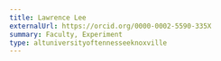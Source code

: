 ```yaml
---
title: Lawrence Lee
externalUrl: https://orcid.org/0000-0002-5590-335X
summary: Faculty, Experiment
type: altuniversityoftennesseeknoxville
---
```

